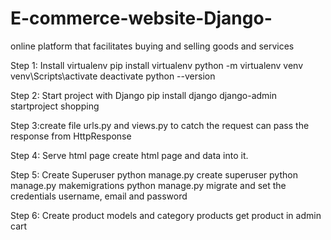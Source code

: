 # E-commerce-website-Django-
online platform that facilitates buying and selling goods and services

Step 1: Install virtualenv
pip install virtualenv 
python -m virtualenv venv
venv\Scripts\activate
deactivate
python --version

Step 2: Start project with Django
pip install django
django-admin startproject shopping

Step 3:create file urls.py and views.py to catch the request
can pass the response from HttpResponse

Step 4: Serve html page
create html page and data into it.

Step 5: Create Superuser
python manage.py create superuser 
python manage.py makemigrations
python manage.py migrate
and set the credentials username, email and password

Step 6: Create product models and category products
get product in admin cart
